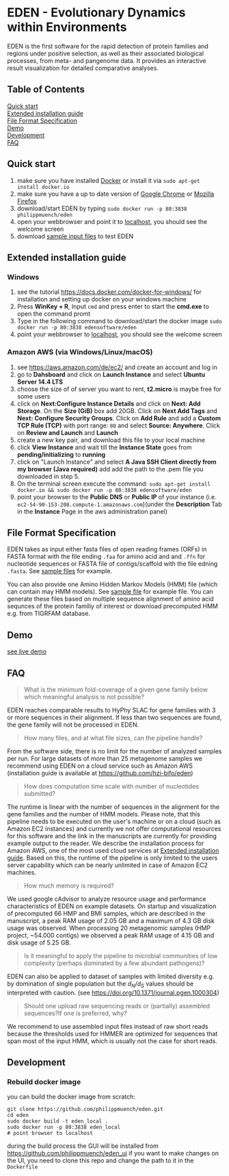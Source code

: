 # EDEN - Evolutionary Dynamics within Environments

EDEN is the first software for the rapid detection of protein families and regions under positive selection, as well as their associated biological processes, from meta- and pangenome data. It provides an interactive result visualization for detailed comparative analyses.
 
## Table of Contents  
[Quick start](#quick-start)  
[Extended installation guide](#extended-installation-guide)  
[File Format Specification](#file-format-specification)  
[Demo](#demo)  
[Development](#development)  
[FAQ](#faq)  

## Quick start
1. make sure you have installed [Docker](https://github.com/docker/docker) or install it via `sudo apt-get install docker.io`
2. make sure you have a up to date version of [Google Chrome](https://www.google.de/chrome/browser/desktop/) or [Mozilla Firefox](https://www.mozilla.org/de/firefox/new/)
3. download/start EDEN by typing `sudo docker run -p 80:3838 philippmuench/eden`
4. open your webbrowser and point it to [localhost](localhost), you should see the welcome screen
5. download [sample input files](https://github.com/philippmuench/eden/tree/master/sample_files) to test EDEN

## Extended installation guide
### Windows
1. see the tutorial https://docs.docker.com/docker-for-windows/ for installation and setting up docker on your windows machine
2. Press **WinKey + R**, Input `cmd` and press enter to start the **cmd.exe** to open the command promt
3. Type in the following command to download/start the docker image `sudo docker run -p 80:3838 edensoftware/eden` 
4. point your webbrowser to [localhost](localhost), you should see the welcome screen

### Amazon AWS (via Windows/Linux/macOS)
1. see https://aws.amazon.com/de/ec2/ and create an account and log in
2. go to **Dahsboard** and click on **Launch Instance** and select **Ubuntu Server 14.4 LTS**
3. choose the size of of server you want to rent, **t2.micro** is maybe free for some users
4. click on **Next:Configure Instance Details** and click on **Next: Add Storage**. On the **Size (GiB)** box add 20GB. Click on **Next Add Tags** and **Next: Configure Security Groups**. Click on **Add Rule** and add a **Custom TCP Rule (TCP)** with port range: `80` and select **Source: Anywhere**. Click on **Review and Launch** and **Launch**
5. create a new key pair, and download this file to your local machine
6. click **View Instance** and wait till the **Instance State** goes from **pending/initializing** to **running**
7. click on "Launch Instance" and select **A Java SSH Client directly from my browser (Java required)** add add the path to the .pem file you downloaded in step 5. 
10. On the terminal screen execute the command: `sudo apt-get install docker.io && sudo docker run -p 80:3838 edensoftware/eden`
11. point your browser to the **Public DNS** or **Public IP** of your instance (i.e. `ec2-54-90-153-208.compute-1.amazonaws.com`)(under the **Description** Tab in the **Instance** Page in the aws administration panel)


## File Format Specification 
EDEN takes as input either fasta files of open reading frames (ORFs) in FASTA format with the file ending `.faa` for amino acid and and `.ffn` for nucleotide sequences or FASTA file of contigs/scaffold with the file edning  `.fasta`.  See [sample files](/sample_files/fasta) for example.

You can also provide one Amino Hidden Markov Models (HMM) file (which can contain may HMM models). See [sample file](sample_files/gene_families.hmm) for example file. You can generate these files based on multiple sequence alignment of amino acid sequnces of the protein familiy of interest or download precomputed HMM e.g. from TIGRFAM database.

## Demo

[see live demo](http://eden.bifo.helmholtz-hzi.de/)

## FAQ

> What is the minimum fold-coverage of a given gene family below which meaningful analysis is not possible?  

EDEN reaches comparable results to HyPhy SLAC for gene families with 3 or more sequences in their alignment. If less than two sequences are found, the gene family will not be processed in EDEN.

> How many files, and at what file sizes, can the pipeline handle?  

From the software side, there is no limit for the number of analyzed samples per run. For large datasets of more than 25 metagenome samples we recommend using EDEN on a cloud service such as Amazon AWS (installation guide is available at https://github.com/hzi-bifo/eden)

> How does computation time scale with number of nucleotides submitted?  

The runtime is linear with the number of sequences in the alignment for the gene families and the number of HMM models. Please note, that this pipeline needs to be executed on the user's machine or on a cloud (such as Amazon EC2 instances) and currently we not offer computational resources for this software and the link in the manuscripts are currently for providing example output to the reader. We describe the installation process for Amazon AWS, one of the most used cloud services at [Extended installation guide](#Extended-installation-guide). Based on this, the runtime of the pipeline is only limited to the users server capability which can be nearly unlimited in case of Amazon EC2 machines. 

> How much memory is required? 

We used google cAdvisor to analyze resource usage and performance characteristics of EDEN on example datasets. On startup and visualization of precomputed 66 HMP and BMI samples, which are described in the manuscript, a peak RAM usage of 2.05 GB and a maximum of 4.3 GB disk usage was observed. When processing 20 metagenomic samples (HMP project, ~54.000 contigs) we observed a peak RAM usage of 4.15 GB and disk usage of 5.25 GB.

> Is it meaningful to apply the pipeline to microbial communities of low complexity (perhaps dominated by a few abundant pathogens)?  

EDEN can also be applied to dataset of samples with limited diversity e.g. by domination of single population but the $d_N/d_S$ values should be interpreted with caution. (see https://doi.org/10.1371/journal.pgen.1000304)

> Should one upload raw sequencing reads or (partially) assembled sequences?If one is preferred, why?  

We recommend to use assembled input files instead of raw short reads because the thresholds used for HMMER are optimized for sequences that span most of the input HMM, which is usually not the case for short reads.

## Development
### Rebuild docker image 

you can build the docker image from scratch:

```
git clone https://github.com/philippmuench/eden.git
cd eden
sudo docker build -t eden_local .
sudo docker run -p 80:3838 eden_local
# point browser to localhost
```

during the build process the GUI will be installed from https://github.com/philippmuench/eden_ui
if you want to make changes on the UI, you need to clone this repo and change the path to it in the `Dockerfile`
